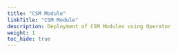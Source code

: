 ```yaml
---
title: "CSM Module"
linkTitle: "CSM Module"
description: Deployment of CSM Modules using Operator
weight: 1 
toc_hide: true 
--- 
```

